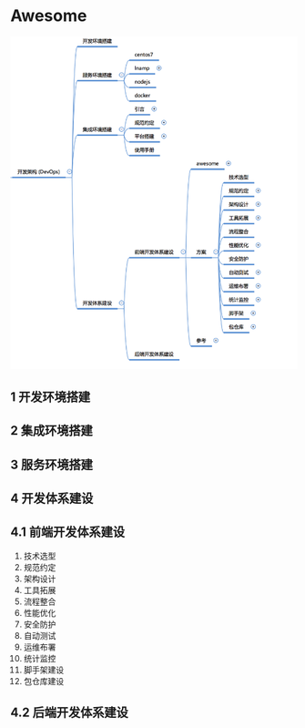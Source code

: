 # Awesome

![概述](./asset/index.png)

## 1 开发环境搭建

## 2 集成环境搭建

## 3 服务环境搭建

## 4 开发体系建设

## 4.1 前端开发体系建设

1. 技术选型
2. 规范约定
3. 架构设计
4. 工具拓展
5. 流程整合
6. 性能优化
7. 安全防护
8. 自动测试
9. 运维布署
10. 统计监控
11. 脚手架建设
12. 包仓库建设

## 4.2 后端开发体系建设
